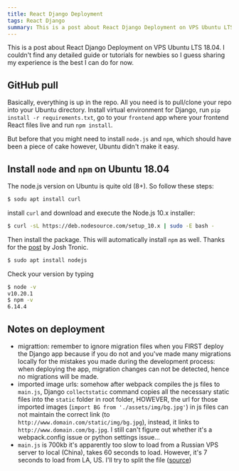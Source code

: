 ```yaml
---
title: React Django Deployment
tags: React Django
summary: This is a post about React Django Deployment on VPS Ubuntu LTS 18.04. I couldn't find any detailed guide or tutorials for newbies so I guess sharing my experience is the best I can do for now.
---
```


This is a post about React Django Deployment on VPS Ubuntu LTS 18.04. I couldn't find any detailed guide or tutorials for newbies so I guess sharing my experience is the best I can do for now.

## GitHub pull

Basically, everything is up in the repo. All you need is to pull/clone your repo into your Ubuntu directory. Install virtual environment for Django, run `pip install -r requirements.txt`, go to your `frontend` app where your frontend React files live and run `npm install`.

But before that you might need to install `node.js` and `npm`, which should have been a piece of cake however, Ubuntu didn't make it easy.

## Install `node` and `npm` on Ubuntu 18.04

The node.js version on Ubuntu is quite old (8+). So follow these steps:

```bash
$ sodu apt install curl
```

install `curl` and download and execute the Node.js 10.x installer:

```bash
$ curl -sL https://deb.nodesource.com/setup_10.x | sudo -E bash -
```

Then install the package. This will automatically install `npm` as well. Thanks for the [post](https://joshtronic.com/2018/05/08/how-to-install-nodejs-10-on-ubuntu-1804-lts/) by Josh Tronic.

```bash
$ sudo apt install nodejs
```

Check your version by typing

```bash
$ node -v
v10.20.1
$ npm -v
6.14.4
```

## Notes on deployment

- migrattion: remember to ignore migration files when you FIRST deploy the Django app because if you do not and you've made many migrations locally for the mistakes you made during the development process: when deploying the app, migration changes can not be detected, hence no migrations will be made.
- imported image urls: somehow after webpack compiles the js files to `main.js`, Django `collectstatic` command copies all the necessary static files into the `static` folder in root folder, HOWEVER, the url for those imported images (`import BG from './assets/img/bg.jpg'`) in js files can not maintain the correct link (to `http://www.domain.com/static/img/bg.jpg`), instead, it links to `http://www.domain.com/bg.jpg`. I still can't figure out whether it's a webpack.config issue or python settings issue...
- `main.js` is 700kb it's apparently too slow to load from a Russian VPS server to local (China), takes 60 seconds to load. However, it's 7 seconds to load from LA, US. I'll try to split the file ([source](https://webpack.js.org/guides/code-splitting/))
